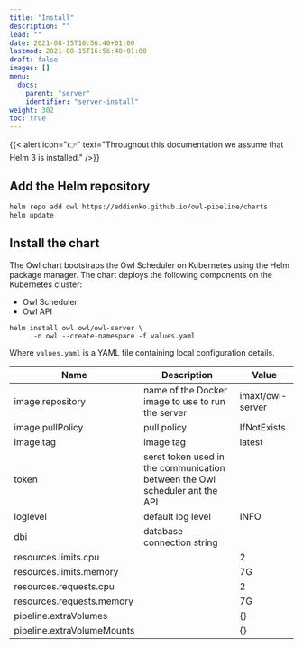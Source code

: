 ```yaml
---
title: "Install"
description: ""
lead: ""
date: 2021-08-15T16:56:40+01:00
lastmod: 2021-08-15T16:56:40+01:00
draft: false
images: []
menu: 
  docs:
    parent: "server"
    identifier: "server-install"
weight: 302
toc: true
---
```


{{< alert icon="👉" text="Throughout this documentation we assume that Helm 3 is installed." />}}

## Add the Helm repository

```bash
helm repo add owl https://eddienko.github.io/owl-pipeline/charts
helm update
```

## Install the chart

The Owl chart bootstraps the Owl Scheduler on Kubernetes using the Helm package manager.
The chart deploys the following components on the Kubernetes cluster:

* Owl Scheduler
* Owl API

```
helm install owl owl/owl-server \ 
      -n owl --create-namespace -f values.yaml
```

Where `values.yaml` is a YAML file containing local configuration details.

| Name                 | Description                                            | Value                  |
|----------------------|--------------------------------------------------------|------------------------|
| image.repository     | name of the Docker image to use to run the server      | imaxt/owl-server       |
| image.pullPolicy     | pull policy                                            | IfNotExists            |
| image.tag            | image tag                                              | latest                 |
| token                | seret token used in the communication between the Owl scheduler ant the API |   |
| loglevel             | default log level                                      | INFO                   |
| dbi                  | database connection string           |         |
| resources.limits.cpu | | 2 |
| resources.limits.memory | | 7G |
| resources.requests.cpu | | 2 |
| resources.requests.memory | | 7G |
| pipeline.extraVolumes | | {} |
| pipeline.extraVolumeMounts | | {} |

